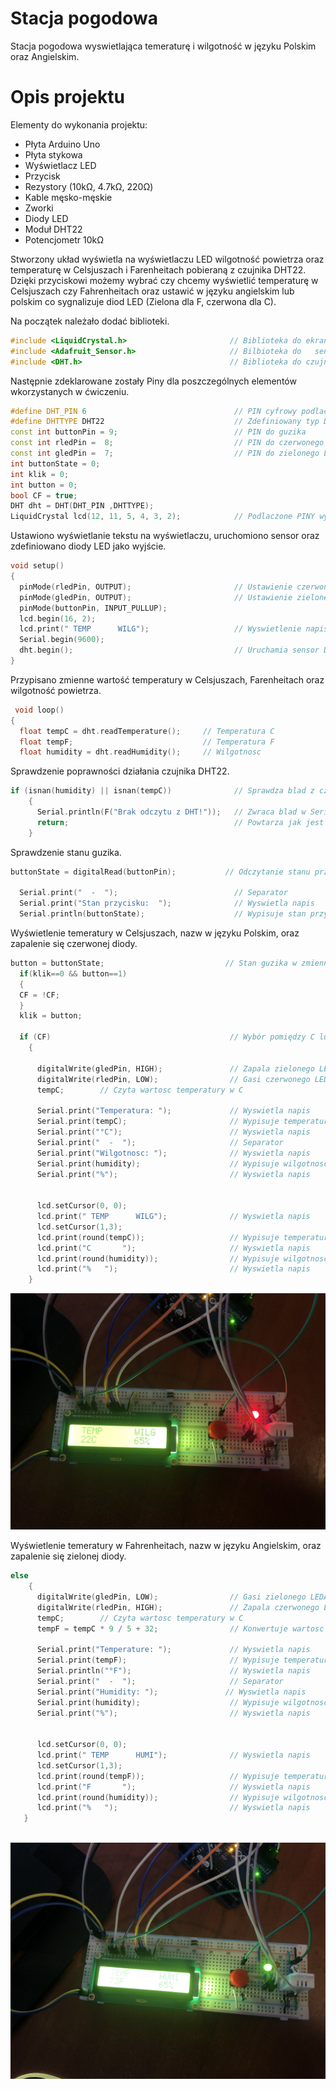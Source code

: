 # Stacja pogodowa
Stacja pogodowa wyswietlająca temeraturę i wilgotność w języku Polskim oraz Angielskim.
# Opis projektu
 Elementy do wykonania projektu:
 - Płyta Arduino Uno
 - Płyta stykowa
 - Wyświetlacz LED
 - Przycisk
 - Rezystory (10kΩ, 4.7kΩ, 220Ω)
 - Kable męsko-męskie
 - Zworki 
 - Diody LED
 - Moduł DHT22
 - Potencjometr 10kΩ
 
Stworzony układ wyświetla na wyświetlaczu LED wilgotność powietrza oraz temperaturę w Celsjuszach i Farenheitach pobieraną z czujnika DHT22. Dzięki przyciskowi możemy wybrać czy chcemy wyświetlić temperaturę  w Celsjuszach czy Fahrenheitach oraz ustawić w języku angielskim lub polskim co sygnalizuje diod LED (Zielona dla F, czerwona dla C).



Na początek należało dodać biblioteki.
``` cpp
#include <LiquidCrystal.h>                       // Biblioteka do ekranu LCD
#include <Adafruit_Sensor.h>                     // Bilbioteka do   sensora DHT22
#include <DHT.h>                                 // Biblioteka do czujnika DHT22
```

Następnie zdeklarowane zostały Piny dla poszczególnych elementów wkorzystanych w ćwiczeniu.
``` cpp
#define DHT_PIN 6                                 // PIN cyfrowy podlaczony do DHT22
#define DHTTYPE DHT22                             // Zdefiniowany typ DHT w tym przypadku DHT22
const int buttonPin = 9;                          // PIN do guzika
const int rledPin =  8;                           // PIN do czerwonego LEDA
const int gledPin =  7;                           // PIN do zielonego LEDA
int buttonState = 0;
int klik = 0;
int button = 0;
bool CF = true;
DHT dht = DHT(DHT_PIN ,DHTTYPE);
LiquidCrystal lcd(12, 11, 5, 4, 3, 2);            // Podlaczone PINY wyswietlacza LCD
```

Ustawiono wyświetlanie tekstu na wyświetlaczu, uruchomiono sensor oraz zdefiniowano diody LED jako wyjście.

``` cpp
void setup()
{
  pinMode(rledPin, OUTPUT);                       // Ustawienie czerwonego LEDA jako wyj
  pinMode(gledPin, OUTPUT);                       // Ustawienie zielonego LEDA jako wyj
  pinMode(buttonPin, INPUT_PULLUP);
  lcd.begin(16, 2);
  lcd.print(" TEMP      WILG");                   // Wyswietlenie napisu
  Serial.begin(9600);
  dht.begin();                                    // Uruchamia sensor DHT22
}
```
Przypisano zmienne wartość temperatury w Celsjuszach, Farenheitach oraz wilgotność powietrza.

``` cpp
 void loop()
{
  float tempC = dht.readTemperature();     // Temperatura C
  float tempF;                             // Temperatura F
  float humidity = dht.readHumidity();     // Wilgotnosc
```
Sprawdzenie poprawności działania czujnika DHT22.
``` cpp
if (isnan(humidity) || isnan(tempC))              // Sprawdza blad z czujnika DHT22
    {
      Serial.println(F("Brak odczytu z DHT!"));   // Zwraca blad w Serial Monitorze
      return;                                     // Powtarza jak jest blad
    }
```
Sprawdzenie stanu guzika.
``` cpp
buttonState = digitalRead(buttonPin);           // Odczytanie stanu przycisku
  
  Serial.print("  -  ");                          // Separator
  Serial.print("Stan przycisku:  ");              // Wyswietla napis
  Serial.println(buttonState);                    // Wypisuje stan przycisku w Serial Monitor
```
Wyświetlenie temeratury w Celsjuszach, nazw w języku Polskim, oraz zapalenie się czerwonej diody.
``` cpp
button = buttonState;                           // Stan guzika w zmiennej
  if(klik==0 && button==1)
  {
  CF = !CF;
  }
  klik = button;
  
  if (CF)                                        // Wybór pomiędzy C lub F
    {

      digitalWrite(gledPin, HIGH);               // Zapala zielonego LEDA
      digitalWrite(rledPin, LOW);                // Gasi czerwonego LEDA
      tempC;        // Czyta wartosc temperatury w C

      Serial.print("Temperatura: ");             // Wyswietla napis
      Serial.print(tempC);                       // Wypisuje temperature w C
      Serial.print("°C");                        // Wyswietla napis
      Serial.print("  -  ");                     // Separator
      Serial.print("Wilgotnosc: ");              // Wyswietla napis
      Serial.print(humidity);                    // Wypisuje wilgotnosc w %
      Serial.print("%");                         // Wyswietla napis


      lcd.setCursor(0, 0);
      lcd.print(" TEMP      WILG");              // Wyswietla napis
      lcd.setCursor(1,3);                        
      lcd.print(round(tempC));                   // Wypisuje temperature w C
      lcd.print("C       ");                     // Wyswietla napis
      lcd.print(round(humidity));                // Wypisuje wilgotnosc w %
      lcd.print("%   ");                         // Wyswietla napis
    }

```
![img](./zdj1.jpg)


Wyświetlenie temeratury w Fahrenheitach, nazw w języku Angielskim, oraz zapalenie się zielonej diody.

``` cpp
else
    {   
      digitalWrite(gledPin, LOW);                // Gasi zielonego LEDA
      digitalWrite(rledPin, HIGH);               // Zapala czerwonego LEDA
      tempC;        // Czyta wartosc temperatury w C
      tempF = tempC * 9 / 5 + 32;                // Konwertuje wartosc temperatury z C na F

      Serial.print("Temperature: ");             // Wyswietla napis
      Serial.print(tempF);                       // Wypisuje temperature w F
      Serial.println("°F");                      // Wyswietla napis
      Serial.print("  -  ");                     // Separator
      Serial.print("Humidity: ");               // Wyswietla napis
      Serial.print(humidity);                    // Wypisuje wilgotnosc w %
      Serial.print("%");                         // Wyswietla napis


      lcd.setCursor(0, 0);
      lcd.print(" TEMP      HUMI");              // Wyswietla napis
      lcd.setCursor(1,3);                        
      lcd.print(round(tempF));                   // Wypisuje temperature w F
      lcd.print("F       ");                     // Wyswietla napis
      lcd.print(round(humidity));                // Wypisuje wilgotnosc w %
      lcd.print("%   ");                         // Wyswietla napis
   }
 
```

![img](./zdj2.jpg)




